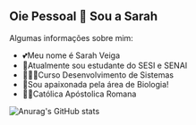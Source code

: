 ## Oie Pessoal 👋 Sou a Sarah


Algumas informações sobre mim:

- 💕Meu nome é Sarah Veiga
- 📖Atualmente sou estudante do SESI e SENAI
- 👩🏻‍💻Curso Desenvolvimento de Sistemas 
- 🌱Sou apaixonada pela área de Biologia!
- 🙏🏻Católica Apóstolica Romana
  

![Anurag's GitHub stats](https://github-readme-stats.vercel.app/api?username=SarahVeiga&show_icons=true&theme=radical)
